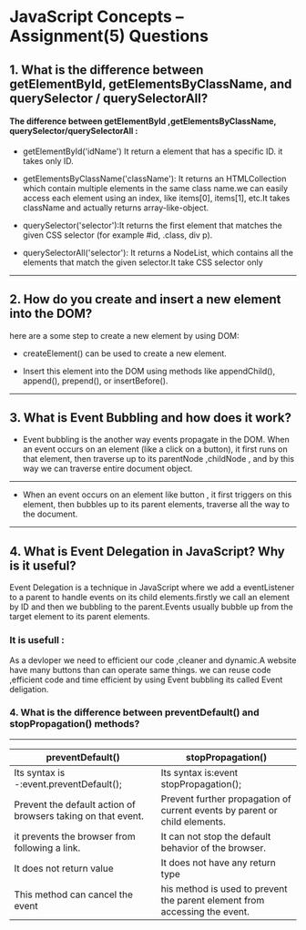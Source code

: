 # JavaScript Concepts – Assignment(5) Questions    

## 1. What is the difference between getElementById, getElementsByClassName, and querySelector / querySelectorAll? 

#### The difference between getElementById ,getElementsByClassName, querySelector/querySelectorAll :

- getElementById('idName') It return a  element that  has a  specific ID. it takes only ID.

- getElementsByClassName('className'): It  returns an HTMLCollection which contain multiple elements in the  same class name.we can easily access each element using an index, like items[0], items[1], etc.It takes  className and actually returns array-like-object.

- querySelector('selector'):It returns the first element that matches the given CSS  selector (for example #id, .class, div p).

- querySelectorAll('selector'): It returns a NodeList, which contains all the elements that match the given selector.It take CSS selector only

---

## 2. How do you create and insert a new element into the DOM?  

here are a some step  to create a new element by using  DOM:  
- createElement() can be used to create a new element.


- Insert this element into the DOM using methods like appendChild(), append(), prepend(), or insertBefore().

---
## 3. What is Event Bubbling and how does it work?

- Event bubbling is the another way events propagate in  the DOM. When an event occurs on an element (like a click on a button), it first runs on that element, then traverse up to its parentNode ,childNode , and by this way we can traverse entire  document object.


---
- When an event occurs on an element like button , it first triggers on this element, then bubbles up to its parent elements, traverse all the way to the document.


---

## 4. What is Event Delegation in JavaScript? Why is it useful?


Event Delegation is a technique in JavaScript where we add a  eventListener to a parent to handle events on its child elements.firstly we call an element by ID and then we bubbling to the parent.Events usually bubble up from the target element to its parent elements.

### It is usefull :

As a devloper we need to efficient our code ,cleaner and dynamic.A website have many buttons than can operate same things. we can reuse code ,efficient code and time efficient by using Event bubbling its called Event deligation.

### 4. What is the difference between preventDefault() and stopPropagation() methods?


---



| preventDefault()             | stopPropagation() |
|----------------------------|-------------|
|Its syntax is -:event.preventDefault();|Its syntax is:event stopPropagation();|     
|Prevent the default action of browsers taking on that event.|Prevent further propagation of current events by parent or child elements.|
|     it prevents the browser from following a link. |It can not stop the default behavior of the browser.|
|          It does not return value  |   It does not have any return type   |
|   This method can cancel the event     | his method is used to prevent the parent element from accessing the event. |





 
  








   
